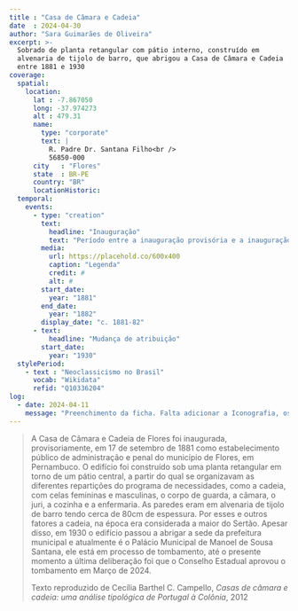 ```yaml
---
title : "Casa de Câmara e Cadeia"
date  : 2024-04-30
author: "Sara Guimarães de Oliveira" 
excerpt: >- 
  Sobrado de planta retangular com pátio interno, construído em
  alvenaria de tijolo de barro, que abrigou a Casa de Câmara e Cadeia
  entre 1881 e 1930
coverage:
  spatial:
    location:
      lat : -7.867050
      long: -37.974273
      alt : 479.31
      name:
        type: "corporate"
        text: |
          R. Padre Dr. Santana Filho<br />
          56850-000
      city   : "Flores"
      state  : BR-PE
      country: "BR"
      locationHistoric:
  temporal:
    events:
      - type: "creation"
        text:
          headline: "Inauguração"
          text: "Período entre a inauguração provisória e a inauguração efetiva"
        media:
          url: https://placehold.co/600x400
          caption: "Legenda"
          credit: #
          alt: #
        start_date:
          year: "1881"
        end_date:
          year: "1882"
        display_date: "c. 1881-82"
      - text:
          headline: "Mudança de atribuição"
        start_date:
          year: "1930"
  stylePeriod:
    - text : "Neoclassicismo no Brasil"
      vocab: "Wikidata"
      refid: "Q10336204"
log:
  - date: 2024-04-11
    message: "Preenchimento da ficha. Falta adicionar a Iconografia, os DWGs e Docs"
---
```



> A Casa de Câmara e Cadeia de Flores foi inaugurada, provisoriamente, em
> 17 de setembro de 1881 como estabelecimento público de administração e
> penal do município de Flores, em Pernambuco. O edifício foi construído
> sob uma planta retangular em torno de um pátio central, a partir do qual
> se organizavam as diferentes repartições do programa de necessidades,
> como a cadeia, com celas femininas e masculinas, o corpo de guarda, a
> câmara, o juri, a cozinha e a enfermaria. As paredes eram em alvenaria
> de tijolo de barro tendo cerca de 80cm de espessura. Por esses e outros
> fatores a cadeia, na época era considerada a maior do Sertão. Apesar
> disso, em 1930 o edifício passou a abrigar a sede da prefeitura
> municipal e atualmente é o Palácio Municipal de Manoel de Sousa Santana,
> ele está em processo de tombamento, até o presente momento a última
> deliberação foi que o Conselho Estadual aprovou o tombamento em Março de 2024.
>
>
> <footer class="figure-caption">Texto reproduzido de Cecília Barthel C.
> Campello, <cite>Casas de câmara e cadeia: uma análise tipológica de Portugal
> à Colônia</cite>, 2012</footer>
